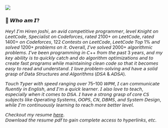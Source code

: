 ![](https://komarev.com/ghpvc/?username=your-github-hiren-j)
### 💖 𝙒𝙝𝙤 𝙖𝙢 𝙄?
𝘏𝘦𝘺! 𝘐’𝘮 𝘏𝘪𝘳𝘦𝘯 𝘑𝘰𝘴𝘩𝘪, 𝘢𝘯 𝘢𝘷𝘪𝘥 𝘤𝘰𝘮𝘱𝘦𝘵𝘪𝘵𝘪𝘷𝘦 𝘱𝘳𝘰𝘨𝘳𝘢𝘮𝘮𝘦𝘳, 𝘭𝘦𝘷𝘦𝘭 𝘒𝘯𝘪𝘨𝘩𝘵 𝘰𝘯 𝘓𝘦𝘦𝘵𝘊𝘰𝘥𝘦, 𝘚𝘱𝘦𝘤𝘪𝘢𝘭𝘪𝘴𝘵 𝘰𝘯 𝘊𝘰𝘥𝘦𝘧𝘰𝘳𝘤𝘦𝘴, 𝘳𝘢𝘵𝘦𝘥 2100+ 𝘰𝘯 𝘓𝘦𝘦𝘵𝘊𝘰𝘥𝘦, 𝘳𝘢𝘵𝘦𝘥 1400+ 𝘰𝘯 𝘊𝘰𝘥𝘦𝘧𝘰𝘳𝘤𝘦𝘴, 122 𝘊𝘰𝘯𝘵𝘦𝘴𝘵𝘴 𝘰𝘯 𝘓𝘦𝘦𝘵𝘊𝘰𝘥𝘦, 𝘓𝘦𝘦𝘵𝘊𝘰𝘥𝘦 𝘛𝘰𝘱 1% 𝘢𝘯𝘥 𝘴𝘰𝘭𝘷𝘦𝘥 1200+ 𝘱𝘳𝘰𝘣𝘭𝘦𝘮𝘴 𝘰𝘯 𝘪𝘵. 𝘖𝘷𝘦𝘳𝘢𝘭𝘭, 𝘐’𝘷𝘦 𝘴𝘰𝘭𝘷𝘦𝘥 2000+ 𝘢𝘭𝘨𝘰𝘳𝘪𝘵𝘩𝘮𝘪𝘤 𝘱𝘳𝘰𝘣𝘭𝘦𝘮𝘴. 𝘐’𝘷𝘦 𝘣𝘦𝘦𝘯 𝘱𝘳𝘰𝘨𝘳𝘢𝘮𝘮𝘪𝘯𝘨 𝘪𝘯 𝘊++ 𝘧𝘳𝘰𝘮 𝘵𝘩𝘦 𝘱𝘢𝘴𝘵 3 𝘺𝘦𝘢𝘳𝘴, 𝘢𝘯𝘥 𝘮𝘺 𝘬𝘦𝘺 𝘢𝘣𝘪𝘭𝘪𝘵𝘺 𝘪𝘴 𝘵𝘰 𝘲𝘶𝘪𝘤𝘬𝘭𝘺 𝘤𝘢𝘵𝘤𝘩 𝘢𝘯𝘥 𝘥𝘰 𝘢𝘭𝘨𝘰𝘳𝘪𝘵𝘩𝘮 𝘰𝘱𝘵𝘪𝘮𝘪𝘻𝘢𝘵𝘪𝘰𝘯𝘴 𝘢𝘯𝘥 𝘵𝘰 𝘤𝘳𝘦𝘢𝘵𝘦 𝘧𝘢𝘴𝘵 𝘱𝘳𝘰𝘨𝘳𝘢𝘮𝘴 𝘸𝘩𝘪𝘭𝘦 𝘮𝘢𝘪𝘯𝘵𝘢𝘪𝘯𝘪𝘯𝘨 𝘤𝘭𝘦𝘢𝘯 𝘤𝘰𝘥𝘦 𝘴𝘰 𝘵𝘩𝘢𝘵 𝘪𝘵 𝘣𝘦𝘤𝘰𝘮𝘦𝘴 𝘦𝘢𝘴𝘺 𝘵𝘰 𝘳𝘦𝘢𝘥 𝘢𝘯𝘥 𝘶𝘯𝘥𝘦𝘳𝘴𝘵𝘢𝘯𝘥. 𝘐 𝘭𝘰𝘷𝘦 𝘱𝘳𝘰𝘣𝘭𝘦𝘮-𝘴𝘰𝘭𝘷𝘪𝘯𝘨 𝘢𝘯𝘥 𝘩𝘢𝘷𝘦 𝘢 𝘴𝘰𝘭𝘪𝘥 𝘨𝘳𝘢𝘴𝘱 𝘰𝘧 𝘋𝘢𝘵𝘢 𝘚𝘵𝘳𝘶𝘤𝘵𝘶𝘳𝘦𝘴 𝘢𝘯𝘥 𝘈𝘭𝘨𝘰𝘳𝘪𝘵𝘩𝘮𝘴 (𝘋𝘚𝘈 & 𝘈𝘋𝘚𝘈).

𝘛𝘰𝘶𝘤𝘩 𝘛𝘺𝘱𝘦𝘳 𝘸𝘪𝘵𝘩 𝘴𝘱𝘦𝘦𝘥 𝘳𝘢𝘯𝘨𝘪𝘯𝘨 𝘰𝘷𝘦𝘳 75–100 𝘞𝘗𝘔, 𝘐 𝘤𝘢𝘯 𝘤𝘰𝘮𝘮𝘶𝘯𝘪𝘤𝘢𝘵𝘦 𝘧𝘭𝘶𝘦𝘯𝘵𝘭𝘺 𝘪𝘯 𝘌𝘯𝘨𝘭𝘪𝘴𝘩, 𝘢𝘯𝘥 𝘐’𝘮 𝘢 𝘲𝘶𝘪𝘤𝘬 𝘭𝘦𝘢𝘳𝘯𝘦𝘳. 𝘐 𝘢𝘭𝘴𝘰 𝘭𝘰𝘷𝘦 𝘵𝘰 𝘵𝘦𝘢𝘤𝘩, 𝘦𝘴𝘱𝘦𝘤𝘪𝘢𝘭𝘭𝘺 𝘸𝘩𝘦𝘯 𝘪𝘵 𝘤𝘰𝘮𝘦𝘴 𝘵𝘰 𝘋𝘚𝘈. 𝘐 𝘩𝘢𝘷𝘦 𝘢 𝘴𝘵𝘳𝘰𝘯𝘨 𝘨𝘳𝘢𝘴𝘱 𝘰𝘧 𝘤𝘰𝘳𝘦 𝘊𝘚 𝘴𝘶𝘣𝘫𝘦𝘤𝘵𝘴 𝘭𝘪𝘬𝘦 𝘖𝘱𝘦𝘳𝘢𝘵𝘪𝘯𝘨 𝘚𝘺𝘴𝘵𝘦𝘮𝘴, 𝘖𝘖𝘗𝘚, 𝘊𝘕, 𝘋𝘉𝘔𝘚, 𝘢𝘯𝘥 𝘚𝘺𝘴𝘵𝘦𝘮 𝘋𝘦𝘴𝘪𝘨𝘯, 𝘸𝘩𝘪𝘭𝘦 𝘐'𝘮 𝘤𝘰𝘯𝘵𝘪𝘯𝘶𝘰𝘶𝘴𝘭𝘺 𝘭𝘦𝘢𝘳𝘯𝘪𝘯𝘨 𝘵𝘰 𝘳𝘦𝘢𝘤𝘩 𝘮𝘰𝘳𝘦 𝘣𝘦𝘵𝘵𝘦𝘳 𝘭𝘦𝘷𝘦𝘭.

𝘊𝘩𝘦𝘤𝘬𝘰𝘶𝘵 𝘮𝘺 𝘳𝘦𝘴𝘶𝘮𝘦 [𝘩𝘦𝘳𝘦](https://github.com/hiren-j/hiren-j/blob/main/RESUME%20-%20Hiren_Joshi_SWE_Cpp_Competitive_3_YR.pdf). 
<br>𝘋𝘰𝘸𝘯𝘭𝘰𝘢𝘥 𝘵𝘩𝘦 𝘳𝘦𝘴𝘶𝘮𝘦 𝘱𝘥𝘧 𝘵𝘰 𝘨𝘢𝘪𝘯 𝘤𝘰𝘮𝘱𝘭𝘦𝘵𝘦 𝘢𝘤𝘤𝘦𝘴𝘴 𝘵𝘰 𝘩𝘺𝘱𝘦𝘳𝘭𝘪𝘯𝘬𝘴, 𝘦𝘵𝘤.
